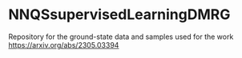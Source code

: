 # NNQSsupervisedLearningDMRG
Repository for the ground-state data and samples used for the work https://arxiv.org/abs/2305.03394

